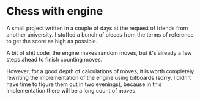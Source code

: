 # Chess with engine
A small project written in a couple of days at the request of friends from another university. I stuffed a bunch of pieces from the terms of reference to get the score as high as possible. 

A bit of shit code, the engine makes random moves, but it's already a few steps ahead to finish counting moves. 

However, for a good depth of calculations of moves, it is worth completely rewriting the implementation of the engine using bitboards (sorry, I didn't have time to figure them out in two evenings), because in this implementation there will be a long count of moves
